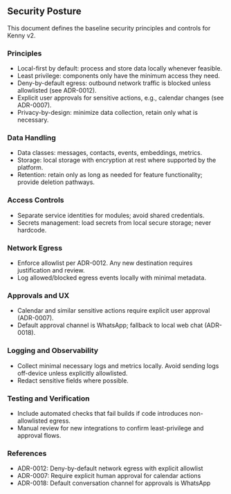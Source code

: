 ## Security Posture

This document defines the baseline security principles and controls for Kenny v2.

### Principles
- Local-first by default: process and store data locally whenever feasible.
- Least privilege: components only have the minimum access they need.
- Deny-by-default egress: outbound network traffic is blocked unless allowlisted (see ADR-0012).
- Explicit user approvals for sensitive actions, e.g., calendar changes (see ADR-0007).
- Privacy-by-design: minimize data collection, retain only what is necessary.

### Data Handling
- Data classes: messages, contacts, events, embeddings, metrics.
- Storage: local storage with encryption at rest where supported by the platform.
- Retention: retain only as long as needed for feature functionality; provide deletion pathways.

### Access Controls
- Separate service identities for modules; avoid shared credentials.
- Secrets management: load secrets from local secure storage; never hardcode.

### Network Egress
- Enforce allowlist per ADR-0012. Any new destination requires justification and review.
- Log allowed/blocked egress events locally with minimal metadata.

### Approvals and UX
- Calendar and similar sensitive actions require explicit user approval (ADR-0007).
- Default approval channel is WhatsApp; fallback to local web chat (ADR-0018).

### Logging and Observability
- Collect minimal necessary logs and metrics locally. Avoid sending logs off-device unless explicitly allowlisted.
- Redact sensitive fields where possible.

### Testing and Verification
- Include automated checks that fail builds if code introduces non-allowlisted egress.
- Manual review for new integrations to confirm least-privilege and approval flows.

### References
- ADR-0012: Deny-by-default network egress with explicit allowlist
- ADR-0007: Require explicit human approval for calendar actions
- ADR-0018: Default conversation channel for approvals is WhatsApp